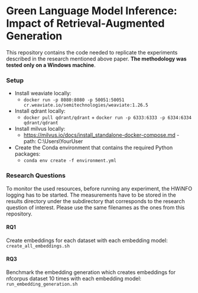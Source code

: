 # Green Language Model Inference: Impact of Retrieval-Augmented Generation

This repository contains the code needed to replicate the experiments described in the research mentioned above paper. **The methodology was tested only on a Windows machine**.

### Setup
- Install weaviate locally: 
    - `docker run -p 8080:8080 -p 50051:50051 cr.weaviate.io/semitechnologies/weaviate:1.26.5`
- Install qdrant locally:
    - `docker pull qdrant/qdrant` + `docker run -p 6333:6333 -p 6334:6334 qdrant/qdrant`
- Install milvus locally: 
    - https://milvus.io/docs/install_standalone-docker-compose.md - path: C:\Users\YourUser
- Create the Conda environment that contains the required Python packages:
    - `conda env create -f environment.yml`

### Research Questions
To monitor the used resources, before running any experiment, the HWiNFO logging has to be started. The measurements have to be stored in the results directory under the subdirectory that corresponds to the research question of interest. Please use the same filenames as the ones from this repository.

#### RQ1
Create embeddings for each dataset with each embedding model: `create_all_embeddings.sh`

#### RQ3
Benchmark the embedding generation which creates embeddings for nfcorpus dataset 10 times with each embedding model: `run_embedding_generation.sh`
